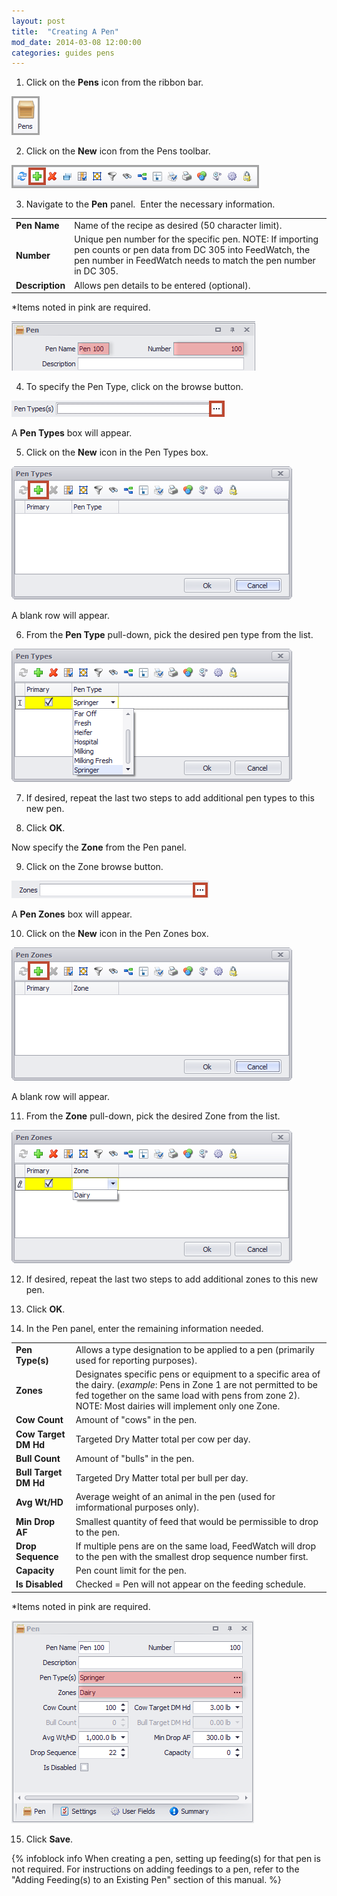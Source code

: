 ```yaml
---
layout: post
title:  "Creating A Pen"
mod_date: 2014-03-08 12:00:00
categories: guides pens
---
```


1. Click on the **Pens** icon from the ribbon bar.

  ![](/assets/images/image172.png)

2. Click on the **New** icon from the Pens toolbar.

  ![](/assets/images/image173.png)

3. Navigate to the **Pen** panel.  Enter the necessary information.

  |   |   |
  |---|---|
  | **Pen Name** | Name of the recipe as desired (50 character limit). |
  | **Number** | Unique pen number for the specific pen. NOTE: If importing pen counts or pen data from DC 305 into FeedWatch, the pen number in FeedWatch needs to match the pen number in DC 305. |
  | **Description** | Allows pen details to be entered (optional). |


  *Items noted in pink are required.

  ![](/assets/images/image174.png)

4. To specify the Pen Type, click on the browse button.

  ![](/assets/images/image175.png)

  A **Pen Types** box will appear.

5. Click on the **New** icon in the Pen Types box.

  ![](/assets/images/image176.png)

  A blank row will appear.

6. From the **Pen Type** pull-down, pick the desired pen type from
the list.

  ![](/assets/images/image177.png)


7. If desired, repeat the last two steps to add additional pen types to this new pen.

8. Click **OK**.

  Now specify the **Zone** from the Pen panel.

9. Click on the Zone browse button.

  ![](/assets/images/image178.png)

  A **Pen Zones** box will appear.

10. Click on the **New** icon in the Pen Zones box.

  ![](/assets/images/image179.png)

  A blank row will appear.

11. From the **Zone** pull-down, pick the desired Zone from the list.

  ![](/assets/images/image180.png)

12. If desired, repeat the last two steps to add additional zones to this new pen.

13. Click **OK**.

14. In the Pen panel, enter the remaining information needed.

  |   |   |
  |---|---|
  | **Pen Type(s)** | Allows a type designation to be applied to a pen (primarily used for reporting purposes). |
  | **Zones** | Designates specific pens or equipment to a specific area of the dairy. (*example*: Pens in Zone 1 are not permitted to be fed together on the same load with pens from zone 2). NOTE: Most dairies will implement only one Zone. |
  | **Cow Count** | Amount of "cows" in the pen. |
  | **Cow Target DM Hd** | Targeted Dry Matter total per cow per day. |
  | **Bull Count** | Amount of "bulls" in the pen. |
  | **Bull Target DM Hd** | Targeted Dry Matter total per bull per day. |
  | **Avg Wt/HD** | Average weight of an animal in the pen (used for imformational purposes only). |
  | **Min Drop AF** | Smallest quantity of feed that would be permissible to drop to the pen. |
  | **Drop Sequence** | If multiple pens are on the same load, FeedWatch will drop to the pen with the smallest drop sequence number first. |
  | **Capacity** | Pen count limit for the pen. |
  | **Is Disabled** |  Checked = Pen will not appear on the feeding schedule. |

  *Items noted in pink are required.

  ![](/assets/images/image181.png)

15. Click **Save**.

{% infoblock info When creating a pen, setting up feeding(s) for that pen is not required. For instructions on adding feedings to a pen, refer to the "Adding Feeding(s) to an Existing Pen" section of this manual. %}
